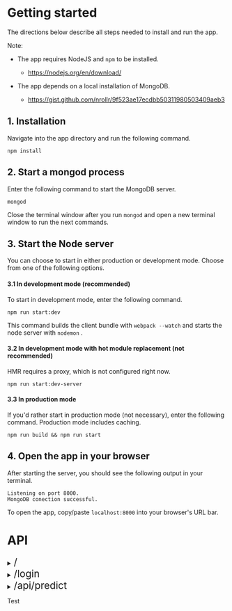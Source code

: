 # Getting started

The directions below describe all steps needed to install and run the app.

Note:

* The app requires NodeJS and `npm` to be installed.
    - https://nodejs.org/en/download/

* The app depends on a local installation of MongoDB.
    - https://gist.github.com/nrollr/9f523ae17ecdbb50311980503409aeb3

## 1. Installation
Navigate into the app directory and run the following command.

```
npm install
```

## 2. Start a mongod process
Enter the following command to start the MongoDB server.

```
mongod
```

Close the terminal window after you run `mongod` and open a new terminal window to run the next commands.

## 3. Start the Node server
You can choose to start in either production or development mode. Choose from one of the following options.

#### 3.1 In development mode (recommended)
To start in development mode, enter the following command.

`npm run start:dev`

This command builds the client bundle with `webpack --watch` and starts the node server with `nodemon` .

 #### 3.2 In development mode with hot module replacement (not recommended)
HMR requires a proxy, which is not configured right now.

`npm run start:dev-server`

#### 3.3 In production mode
If you'd rather start in production mode (not necessary), enter the following command. Production mode includes caching.

`npm run build && npm run start`

## 4. Open the app in your browser
After starting the server, you should see the following output in your terminal.

```
Listening on port 8000.
MongoDB conection successful.
```

To open the app, copy/paste `localhost:8000` into your browser's URL bar.


# API
<details closed>
<summary>
    <span style='font-size:1.6em'>/</span>
</summary>
&emsp;GET
</details>

<details closed>
<summary>
    <span style='font-size:1.6em'>/login</span>
</summary>
POST <br>
&emsp; <strong> Required: </strong> <br>
&emsp;&emsp; username=[String] <br>
&emsp;&emsp; password=[String] <br>
&emsp; <strong> Optional: </strong> <br>
&emsp; <strong> Example: </strong> <br>
 <code>
    fetch(config.api.path.root + '/login', {
        method: 'POST',
        body: JSON.stringify({
            username: 'admin',
            password: 'password'
        }),
        headers: {
        'Content-Type': 'application/json'
        }
    })
</code>
</details>
<details closed>
<summary>
    <span style='font-size:1.6em'>/api/predict</span>
</summary>
POST <br>
&emsp; <strong> Required: </strong> <br>
&emsp;&emsp; jwt=String <br>
&emsp;&emsp; method=String <br>
&emsp;&emsp; strainIds=[String] <br>
&emsp; <strong> Optional: </strong> <br>
&emsp; <strong> Example: </strong> <br>
 <code>
    fetch(config.api.path.root + '/api/predict', {
        method: 'POST',
        body: JSON.stringify({
          jwt: jwt,
          model: 'dist',
          strainIds: [ '5d54680e7dae405b65b8a361', '5d54680e7dae405b65b8a360', '5d54680e7dae405b65b8a35e']
        })
    })
</code>
</details>

Test